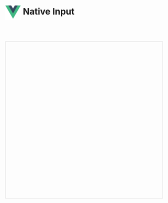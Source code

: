 <script setup>
  import {onMounted} from 'vue'
  import sdk from '@stackblitz/sdk';

  import Index from './index.html?raw'
  import Main from './main.js?raw'
  import App from './App.vue?raw'

async function run() {
  sdk.embedProject(
  'preview',
  {
    title: 'Vue Input Mask - Native',
    description: 'Demo of @opentf/vue-input-mask directive with native inputs',
    template: 'vue',
    files: {
      'public/index.html': Index,
      'src/main.js': Main,
      'src/App.vue': App,
    },
    dependencies: { "@opentf/vue-input-mask": "0.1.0" },
  },
  {
    view: 'preview',
    hideExplorer: true,
    height: 500
  },
);
}

onMounted(() => {
run()
})

</script>

<style>
  #preview {
    width: 100%;
    height: 500px;
    margin-top: 50px;
    border: 1px groove lightgray;
  }
</style>

# <img style="vertical-align: middle; display: inline;" src="./vuejs-logo.svg" width="50" height="50" /> Native Input

<iframe id="preview"></iframe>
